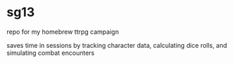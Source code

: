 # sg13
repo for my homebrew ttrpg campaign

saves time in sessions by tracking character data, calculating dice rolls, and simulating combat encounters
